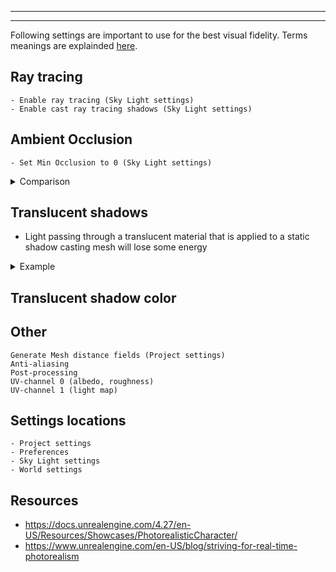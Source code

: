 
---
---

Following settings are important to use for the best visual fidelity. Terms meanings are explainded 
[here](https://github.com/Epicrex/3DArtistsHandbook/wiki/0.0_Tecnical-Terms_Theory).

## Ray tracing
```
- Enable ray tracing (Sky Light settings)
- Enable cast ray tracing shadows (Sky Light settings)
```

## Ambient Occlusion
```
- Set Min Occlusion to 0 (Sky Light settings)
```
<details>
<summary>Comparison</summary>
No Ambient Occlusion

![No Ambient Occlusion](https://i.imgur.com/WkqM2Li.png)

Ambient Occlusion

![Ambient Occlusion](https://i.imgur.com/MkwP0Vn.png)

No Ambient Occlusion

![No Ambient Occlusionon](https://i.imgur.com/vdGTOET.png)

Ambient Occlusion

![Ambient Occlusion](https://i.imgur.com/z6Id944.png)
</details>

## Translucent shadows
- Light passing through a translucent material that is applied to a static shadow casting mesh will lose some energy

<details>
<summary>Example</summary>
Translucent shadows (Note that color is not important here)

![Translucent shadows](https://i.imgur.com/CHg6bnG.png)
</details>

## Translucent shadow color

## Other
```
Generate Mesh distance fields (Project settings)
Anti-aliasing
Post-processing
UV-channel 0 (albedo, roughness)
UV-channel 1 (light map)
```

## Settings locations
```
- Project settings
- Preferences
- Sky Light settings
- World settings
```

## Resources
- https://docs.unrealengine.com/4.27/en-US/Resources/Showcases/PhotorealisticCharacter/
- https://www.unrealengine.com/en-US/blog/striving-for-real-time-photorealism
